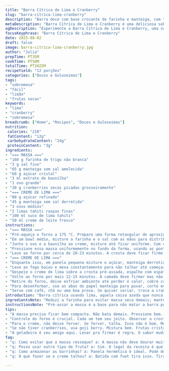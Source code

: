 ```yaml
---
title: "Barra Cítrica de Lima e Cranberry"
slug: "barra-citrica-lima-cranberry"
description: "Barra doce com base crocante de farinha e manteiga, com toque ácido do creme de lima e pedacinhos de cranberry para contraste. Rápido e fácil, mistura clássicos com variações para equilibrar sabor e textura. Ideal para quem manja de forno e gosta de experimentar trocas que dão certo. Sulcos dourados, cheiro de manteiga e limão no segundo andar da casa. Serve 12 fatias, boa pedida para fim de tarde."
metaDescription: "Barra Cítrica de Lima e Cranberry é uma deliciosa sobremesa que mistura sabor e textura. Perfeita para tardes de café."
ogDescription: "Experimente a Barra Cítrica de Lima e Cranberry, uma sobremesa que traz o azedinho da lima e o doce das cranberries. Sabor irresistível."
focusKeyphrase: "Barra Cítrica de Lima e Cranberry"
date: 2025-08-02
draft: false
image: barra-citrica-lima-cranberry.jpg
author: "Julia"
prepTime: PT35M
cookTime: PT50M
totalTime: PT1H25M
recipeYield: "12 porções"
categories: ["Doces e Guloseimas"]
tags:
- "sobremesa"
- "fácil"
- "limão"
- "frutas secas"
keywords:
- "lima"
- "cranberry"
- "sobremesa"
breadcrumb: ["Home", "Recipes", "Doces e Guloseimas"]
nutrition: 
 calories: "210"
 fatContent: "12g"
 carbohydrateContent: "24g"
 proteinContent: "3g"
ingredients:
- "=== MASSA ==="
- "160 g farinha de trigo não branca"
- "3 g sal fino"
- "85 g manteiga sem sal amolecida"
- "60 g açúcar cristal"
- "3 ml extrato de baunilha"
- "1 ovo grande"
- "30 g cranberries secas picadas grosseiramente"
- "=== CREME DE LIMA ==="
- "80 g açúcar refinado"
- "45 g manteiga sem sal derretida"
- "3 ovos médios"
- "2 limas tahiti raspas finas"
- "100 ml suco de lima tahiti"
- "50 ml creme de leite fresco"
instructions:
- "=== MASSA ==="
- "Pré-aqueça o forno a 175 °C. Prepare uma forma retangular de aproximadamente 28x20 cm, forre o fundo e laterais com papel manteiga, deixando sobra para facilitar a retirada depois."
- "Em um bowl médio, misture a farinha e o sal com as mãos para distribuir bem o sal. Em outra tigela maior, bata a manteiga com o açúcar cristal até um creme leve e aerado, usa batedeira se quiser."
- "Junte o ovo e a baunilha ao creme, misture até ficar uniforme. Com uma colher de pau, incorpore delicadamente a farinha com sal alternando com as cranberries picadas. Não bata demais."
- "Pressione essa massa uniformemente no fundo da forma, usando as pontas dos dedos para espalhar e compactar."
- "Leve ao forno por cerca de 20-23 minutos. A crosta deve ficar firme, cor clara com bordas começando a dourar. Se achar que já está firme e dourado, pode tirar antes para evitar massa ressecada."
- "=== CREME DE LIMA ==="
- "Enquanto isso, em panela pequena misture o açúcar, manteiga derretida, ovos, raspas e suco das limas, acrescente o creme de leite. Bata com um fouet para ficar homogêneo."
- "Leve ao fogo baixo e mexa constantemente para não talhar até começar a engrossar, isso leva uns 8-10 minutos. A textura vai ficando cremosa, pare quando estiver espesso mas ainda mole."
- "Despeje o creme de lima sobre a crosta pré-assada, espalhe com espátula para nivelar."
- "Volte ao forno por mais 12-15 minutos. A camada deve firmar mas não endurecer, o centro pode ainda ter leve balanço ao sacudir."
- "Retire do forno, deixe esfriar ambiente até perder o calor, cobre com plástico e leve à geladeira por no mínimo 2 horas. Fica mais fácil de cortar e o sabor intensifica."
- "Para desenformar, use as abas do papel manteiga para puxar, corte em 12 quadrados regulares ou do tamanho que preferir."
- "Serve com café, chá ou uma boa prosa. Se quiser variar, troca a cranberry por goji berry ou até frutas cristalizadas. O suco do limão pode ser mix de lima e limão siciliano para um toque mais aromático."
introduction: "Barra cítrica usando lima, aquela coisa azeda que nunca me decepcionou. Cranberry no meio, traz acidez e textura, não é fruta qualquer. Troquei açúcar branco por cristal que dá mais crocância e sabor mais complexo na massa. Durou uns bons minutos até ficar na mão, tijolinho de limão, crosta firme e lambuzada no meio. Aroma que invade a casa e faz saudade. Massa prensada, crocante de leve por fora e macia por dentro com pedaços da fruta seca, nada melado. Depois de algumas tentativas, percebi que mexer demais a massa 'mata' a textura. E no creme, atenção na hora de engrossar, senão dá aguentar a atenção no fogo baixo, mesmo velho fogão de casa, queima fácil. Receita para não esquecer. Leva uma boa dose de paciência e sensação azedinha na boca que lembra banheiro de praia no verão. Não é só gula, tem ciência."
ingredientsNote: "Reduzi a farinha para evitar massa seca demais; manteiga boa, nem amolecida demais nem dura, é o segredo da crocância. Use açúcar cristal no lugar do refinado pra dar textura e realçar leve crocante na base. Cranberries? Podem virar goji ou frutas cristalizadas, cada uma dá um tom diferente. Limão tahiti não pode faltar, mas acrescentar raspas de limão siciliano muda o jogo em aroma. Creme ganha leveza se trocar creme de leite 35% por nata fresca, entrega untuosidade sem pesar. Ovo, frescor conta, jamais velho demais pra não dar sabor estranho. E sempre peneirar farinha para evitar grumos, mistura não bate demais pra manter aquela massa com pedaços, escondido na crosta, crocante com surpresa. Na dúvida, massa muito seca joga uma gota de creme de leite, melhora a ligação."
instructionsNote: "Pré-assar a massa é a base para não matar a barra por dentro, massa mole nunca leva. A crosta tem que estar firme sem ter dourado demais, cuidado com forno. Creme de lima não pode ferver, mexer sempre para não talhar é crucial. Se empelotar, tira do fogo e bate com fuet. Espalhe o creme rapidamente quando a crosta estiver quente ainda para que seja absorvido com melhor textura. Ajustar tempo de forno no segundo cozimento para que o creme fique firme mas cremoso, não endureça tipo pedras. Resfriar na geladeira é obrigatório; corta melhor e os sabores amadurecem. Vale dar uma mexida no forno de casa. Quando abrir o forno para ver o creme, não sacuda o tabuleiro para não rachar a superfície. Na hora de cortar, faca bem afiada e passar com cuidado para evitar desmanchar as barrinhas."
tips:
- "A massa precisa ficar bem compacta. Não bata demais. Pressione bem. O toque da farinha pode fazer diferença. Se sentir que tá esfarelando, isso não é bom. Alternar entre batida e descanso é essencial."
- "Controle do forno é crucial. Cada um tem seu jeito. Observar a crosta. Não deixe dourar demais. Quando tocar, deve estar firme. Levar uns minutos a mais ou a menos muda tudo. Isso é praxe."
- "Para o creme, não deixe ferver. Se ferver, talha. Isso não é bom. Mexer sempre é a regra. Paciência por conta do fogo baixo. O cheiro vai mudar. Quando ficar espesso, é hora de parar."
- "Se não tiver cranberries, usa goji berry. Mistura bem. Frutas cristalizadas também entram na dança. Camadas de sabor pra brincar. Se o creme estiver muito espesso, uma colher de leite pode ajudar."
- "A geladeira é seu amigo aqui. Levar pra firmar é regra. O sabor muda. Depois de duas horas, organiza as barrinhas com faca bem afiada. Arriscar isso na hora do corte faz toda diferença. Detalhes importam."
faq:
- "q: Como evitar que a massa resseque? a: A massa não deve dourar muito. Se tá seca, controla o tempo. E atenção na batida. Use sempre manteiga na temperatura certa. Um pouco de creme pode ajudar."
- "q: Posso usar outro tipo de fruta? a: Sim. O legal da receita é que se adapta. Frutas cristalizadas são boas. A textura melhora. Mas cuidado com a quantidade. Excesso pode mudar o sabor."
- "q: Como armazenar as barrinhas? a: Panela hermética é ideal. Pode deixar na geladeira. Se precisar, congela. Também funciona. Mas não esquece de descongelar com cuidado, lenta descongelação é melhor."
- "q: O que fazer se o creme talhou? a: Batida com fuet tira isso. Tira do fogo antes de ferver. Mistura tudo. Se continuar, acrescenta um pouco de leite e mexe com calma. Bate novamente. Não tem erro."

---
```

